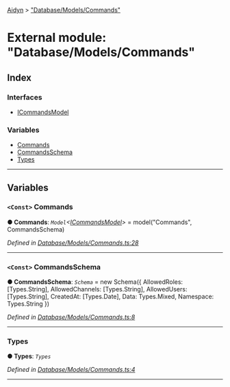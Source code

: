 [Aidyn](../README.md) > ["Database/Models/Commands"](../modules/_database_models_commands_.md)

# External module: "Database/Models/Commands"

## Index

### Interfaces

* [ICommandsModel](../interfaces/_database_models_commands_.icommandsmodel.md)

### Variables

* [Commands](_database_models_commands_.md#commands)
* [CommandsSchema](_database_models_commands_.md#commandsschema)
* [Types](_database_models_commands_.md#types)

---

## Variables

<a id="commands"></a>

### `<Const>` Commands

**● Commands**: *`Model`<[ICommandsModel](../interfaces/_database_models_commands_.icommandsmodel.md)>* =  model<ICommandsModel>("Commands", CommandsSchema)

*Defined in [Database/Models/Commands.ts:28](https://github.com/PaulEndri/aidyn/blob/a12a15f/src/Database/Models/Commands.ts#L28)*

___
<a id="commandsschema"></a>

### `<Const>` CommandsSchema

**● CommandsSchema**: *`Schema`* =  new Schema({
    AllowedRoles:    [Types.String],
    AllowedChannels: [Types.String],
    AllowedUsers:    [Types.String],
    CreatedAt:       [Types.Date],
    Data:            Types.Mixed,
    Namespace:       Types.String
})

*Defined in [Database/Models/Commands.ts:8](https://github.com/PaulEndri/aidyn/blob/a12a15f/src/Database/Models/Commands.ts#L8)*

___
<a id="types"></a>

###  Types

**● Types**: *`Types`*

*Defined in [Database/Models/Commands.ts:4](https://github.com/PaulEndri/aidyn/blob/a12a15f/src/Database/Models/Commands.ts#L4)*

___


